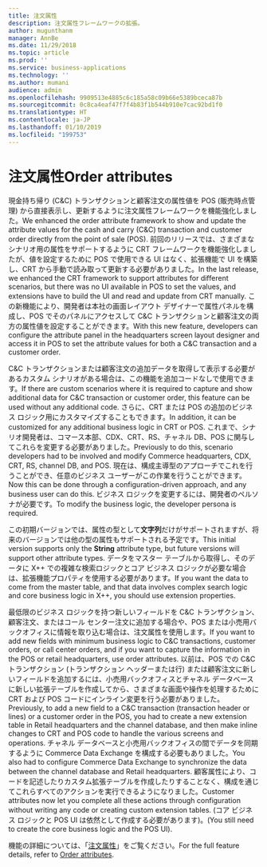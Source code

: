 ```yaml
---
title: 注文属性
description: 注文属性フレームワークの拡張。
author: mugunthanm
manager: AnnBe
ms.date: 11/29/2018
ms.topic: article
ms.prod: ''
ms.service: business-applications
ms.technology: ''
ms.author: mumani
audience: admin
ms.openlocfilehash: 9909513e4885c6c185a58c09b66e5389bceca87b
ms.sourcegitcommit: 0c8ca4eaf47f7f4b83f1b544b910e7cac92bd1f0
ms.translationtype: HT
ms.contentlocale: ja-JP
ms.lasthandoff: 01/10/2019
ms.locfileid: "199753"
---
```

# <a name="order-attributes"></a><span data-ttu-id="f74e0-103">注文属性</span><span class="sxs-lookup"><span data-stu-id="f74e0-103">Order attributes</span></span>

<span data-ttu-id="f74e0-104">現金持ち帰り (C&C) トランザクションと顧客注文の属性値を POS (販売時点管理) から直接表示し、更新するように注文属性フレームワークを機能強化しました。</span><span class="sxs-lookup"><span data-stu-id="f74e0-104">We enhanced the order attribute framework to show and update the attribute values for the cash and carry (C&C) transaction and customer order directly from the point of sale (POS).</span></span> <span data-ttu-id="f74e0-105">前回のリリースでは、さまざまなシナリオ用の属性をサポートするように CRT フレームワークを機能強化しましたが、値を設定するために POS で使用できる UI はなく、拡張機能で UI を構築し、CRT から手動で読み取って更新する必要がありました。</span><span class="sxs-lookup"><span data-stu-id="f74e0-105">In the last release, we enhanced the CRT framework to support attributes for different scenarios, but there was no UI available in POS to set the values, and extensions have to build the UI and read and update from CRT manually.</span></span> <span data-ttu-id="f74e0-106">この新機能により、開発者は本社の画面レイアウト デザイナーで属性パネルを構成し、POS でそのパネルにアクセスして C&C トランザクションと顧客注文の両方の属性値を設定することができます。</span><span class="sxs-lookup"><span data-stu-id="f74e0-106">With this new feature, developers can configure the attribute panel in the headquarters screen layout designer and access it in POS to set the attribute values for both a C&C transaction and a customer order.</span></span> 

<span data-ttu-id="f74e0-107">C&C トランザクションまたは顧客注文の追加データを取得して表示する必要があるカスタム シナリオがある場合は、この機能を追加コードなしで使用できます。</span><span class="sxs-lookup"><span data-stu-id="f74e0-107">If there are custom scenarios where it is required to capture and show additional data for C&C transaction or customer order, this feature can be used without any additional code.</span></span> <span data-ttu-id="f74e0-108">さらに、CRT または POS の追加のビジネス ロジック用にカスタマイズすることもできます。</span><span class="sxs-lookup"><span data-stu-id="f74e0-108">In addition, it can be customized for any additional business logic in CRT or POS.</span></span> <span data-ttu-id="f74e0-109">これまで、シナリオ開発者は、コマース本部、CDX、CRT、RS、チャネル DB、POS に関与してこれらを変更する必要がありました。</span><span class="sxs-lookup"><span data-stu-id="f74e0-109">Previously to do this, scenario developers had to be involved and modify Commerce headquarters, CDX, CRT, RS, channel DB, and POS.</span></span> <span data-ttu-id="f74e0-110">現在は、構成主導型のアプローチでこれを行うことができ、任意のビジネス ユーザーがこの作業を行うことができます。</span><span class="sxs-lookup"><span data-stu-id="f74e0-110">Now this can be done through a configuration-driven approach, and any business user can do this.</span></span> <span data-ttu-id="f74e0-111">ビジネス ロジックを変更するには、開発者のペルソナが必要です。</span><span class="sxs-lookup"><span data-stu-id="f74e0-111">To modify the business logic, the developer persona is required.</span></span> 

<span data-ttu-id="f74e0-112">この初期バージョンでは、属性の型として**文字列**だけがサポートされますが、将来のバージョンでは他の型の属性もサポートされる予定です。</span><span class="sxs-lookup"><span data-stu-id="f74e0-112">This initial version supports only the **String** attribute type, but future versions will support other attribute types.</span></span> <span data-ttu-id="f74e0-113">データをマスター テーブルから取得し、そのデータに X++ での複雑な検索ロジックとコア ビジネス ロジックが必要な場合は、拡張機能プロパティを使用する必要があります。</span><span class="sxs-lookup"><span data-stu-id="f74e0-113">If you want the data to come from the master table, and that data involves complex search logic and core business logic in X++, you should use extension properties.</span></span>

<span data-ttu-id="f74e0-114">最低限のビジネス ロジックを持つ新しいフィールドを C&C トランザクション、顧客注文、またはコール センター注文に追加する場合や、POS または小売用バックオフィスに情報を取り込む場合は、注文属性を使用します。</span><span class="sxs-lookup"><span data-stu-id="f74e0-114">If you want to add new fields with minimum business logic to C&C transactions, customer orders, or call center orders, and if you want to capture the information in the POS or retail headquarters, use order attributes.</span></span> <span data-ttu-id="f74e0-115">以前は、POS での C&C トランザクション (トランザクション ヘッダーまたは行) または顧客注文に新しいフィールドを追加するには、小売用バックオフィスとチャネル データベースに新しい拡張テーブルを作成してから、さまざまな画面や操作を処理するために CRT および POS コードにインライン変更を行う必要がありました。</span><span class="sxs-lookup"><span data-stu-id="f74e0-115">Previously, to add a new field to a C&C transaction (transaction header or lines) or a customer order in the POS, you had to create a new extension table in Retail headquarters and the channel database, and then make inline changes to CRT and POS code to handle the various screens and operations.</span></span> <span data-ttu-id="f74e0-116">チャネル データベースと小売用バックオフィスの間でデータを同期するように Commerce Data Exchange を構成する必要もありました。</span><span class="sxs-lookup"><span data-stu-id="f74e0-116">You also had to configure Commerce Data Exchange to synchronize the data between the channel database and Retail headquarters.</span></span> <span data-ttu-id="f74e0-117">顧客属性により、コードを記述したりカスタム拡張テーブルを作成したりすることなく、構成を通じてこれらすべてのアクションを実行できるようになりました。</span><span class="sxs-lookup"><span data-stu-id="f74e0-117">Customer attributes now let you complete all these actions through configuration without writing any code or creating custom extension tables.</span></span> <span data-ttu-id="f74e0-118">(コア ビジネス ロジックと POS UI は依然として作成する必要があります)。</span><span class="sxs-lookup"><span data-stu-id="f74e0-118">(You still need to create the core business logic and the POS UI).</span></span>

<span data-ttu-id="f74e0-119">機能の詳細については、「[注文属性](https://docs.microsoft.com/en-us/dynamics365/unified-operations/retail/dev-itpro/order-attributes)」をご覧ください。</span><span class="sxs-lookup"><span data-stu-id="f74e0-119">For the full feature details, refer to [Order attributes](https://docs.microsoft.com/en-us/dynamics365/unified-operations/retail/dev-itpro/order-attributes).</span></span>

